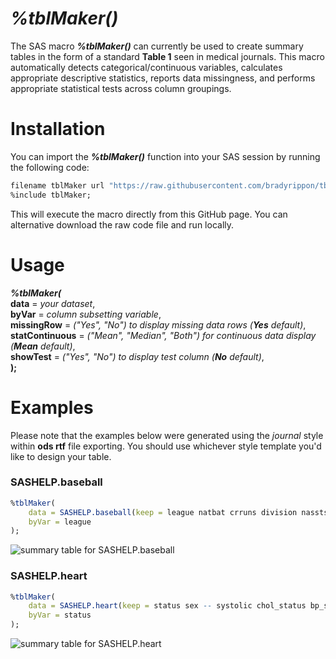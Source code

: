 # _%tblMaker()_

The SAS macro **_%tblMaker()_** can currently be used to create summary tables in the form of a standard **Table 1** seen in medical journals. This macro automatically detects categorical/continuous variables, calculates appropriate descriptive statistics, reports data missingness, and performs appropriate statistical tests across column groupings. 


# Installation
You can import the **_%tblMaker()_** function into your SAS session by running the following code:
```r
filename tblMaker url "https://raw.githubusercontent.com/bradyrippon/tblMaker/refs/heads/main/tblMaker.sas";
%include tblMaker;
```
This will execute the macro directly from this GitHub page. You can alternative download the raw code file and run locally. 


# Usage
**_%tblMaker(_** <br />
	**data** = _your dataset_, <br />
 	**byVar** = _column subsetting variable_, <br />
  	**missingRow** = _("Yes", "No") to display missing data rows (**Yes** default)_, <br />
	**statContinuous** = _("Mean", "Median", "Both") for continuous data display (**Mean** default)_, <br />
	**showTest** = _("Yes", "No") to display test column (**No** default)_, <br />
**);**


# Examples
Please note that the examples below were generated using the _journal_ style within **ods rtf** file exporting. You should use whichever style template you'd like to design your table. 

### SASHELP.baseball
```r
%tblMaker(
	data = SASHELP.baseball(keep = league natbat crruns division nassts),
	byVar = league
);
```
![summary table for SASHELP.baseball](https://github.com/bradyrippon/tblMaker/blob/main/figures/tbl-baseball.png)

### SASHELP.heart
```r
%tblMaker(
	data = SASHELP.heart(keep = status sex -- systolic chol_status bp_status),
	byVar = status
);
```
![summary table for SASHELP.heart](https://github.com/bradyrippon/tblMaker/blob/main/figures/tbl-heart.png)


